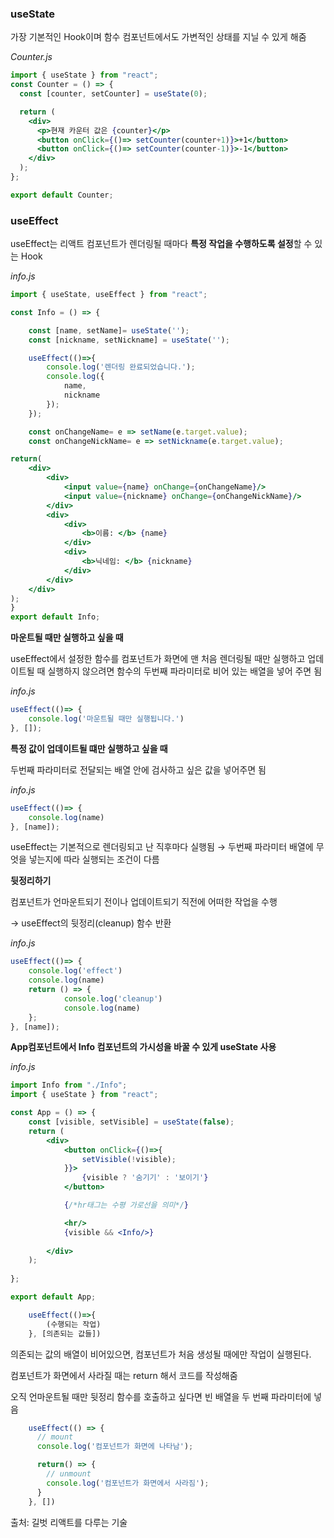 ### useState

가장 기본적인 Hook이며 함수 컴포넌트에서도 가변적인 상태를 지닐 수 있게 해줌

*Counter.js*

```jsx
import { useState } from "react";
const Counter = () => {
  const [counter, setCounter] = useState(0);

  return (
    <div>
      <p>현재 카운터 값은 {counter}</p>
      <button onClick={()=> setCounter(counter+1)}>+1</button>
      <button onClick={()=> setCounter(counter-1)}>-1</button>
    </div>
  );
};

export default Counter;
```

### useEffect

useEffect는 리액트 컴포넌트가 렌더링될 때마다 **특정 작업을 수행하도록 설정**할 수 있는 Hook

*info.js*

```jsx
import { useState, useEffect } from "react";

const Info = () => {

    const [name, setName]= useState('');
    const [nickname, setNickname] = useState('');

    useEffect(()=>{
        console.log('렌더링 완료되었습니다.');
        console.log({
            name,
            nickname
        });
    });

    const onChangeName= e => setName(e.target.value);
    const onChangeNickName= e => setNickname(e.target.value);

return(
    <div>
        <div>
            <input value={name} onChange={onChangeName}/>
            <input value={nickname} onChange={onChangeNickName}/>
        </div>
        <div>
            <div>
                <b>이름: </b> {name}
            </div>
            <div>
                <b>닉네임: </b> {nickname}
            </div>
        </div>
    </div>
);
}
export default Info;
```

**마운트될 때만 실행하고 싶을 때**

useEffect에서 설정한 함수를 컴포넌트가 화면에 맨 처음 렌더링될 때만 실행하고 업데이트될 때 실행하지 않으려면 함수의 두번째 파라미터로 비어 있는 배열을 넣어 주면 됨

*info.js*

```jsx
useEffect(()=> {
	console.log('마운트될 때만 실행됩니다.')
}, []); 
```

**특정 값이 업데이트될 떄만 실행하고 싶을 때** 

두번째 파라미터로 전달되는 배열 안에 검사하고 싶은 값을 넣어주면 됨

*info.js*

```jsx
useEffect(()=> {
	console.log(name)
}, [name]); 
```

useEffect는 기본적으로 렌더링되고 난 직후마다 실행됨 → 두번째 파라미터 배열에 무엇을 넣는지에 따라 실행되는 조건이 다름

**뒷정리하기**

컴포넌트가 언마운트되기 전이나 업데이트되기 직전에 어떠한 작업을 수행

→ useEffect의 뒷정리(cleanup) 함수 반환

*info.js*

```jsx
useEffect(()=> {
	console.log('effect')
	console.log(name)
	return () => {
			console.log('cleanup')
			console.log(name)
	};
}, [name]); 
```

**App컴포넌트에서 Info 컴포넌트의 가시성을 바꿀 수 있게 useState 사용**

*info.js*

```jsx
import Info from "./Info";
import { useState } from "react";

const App = () => {
    const [visible, setVisible] = useState(false);
    return (
        <div>
            <button onClick={()=>{
                setVisible(!visible);
            }}>
                {visible ? '숨기기' : '보이기'}
            </button>

            {/*hr태그는 수평 가로선을 의미*/}

            <hr/>
            {visible && <Info/>}
            
        </div>
    );
   
};

export default App;
```

```jsx
	useEffect(()=>{
	    (수행되는 작업)
	}, [의존되는 값들])
```

의존되는 값의 배열이 비어있으면, 컴포넌트가 처음 생성될 때에만 작업이 실행된다.

컴포넌트가 화면에서 사라질 때는 return 해서 코드를 작성해줌

오직 언마운트될 때만 뒷정리 함수를 호출하고 싶다면 빈 배열을 두 번째 파라미터에 넣음

```jsx
	useEffect(() => {
	  // mount
	  console.log('컴포넌트가 화면에 나타남');

	  return() => {
	    // unmount
	    console.log('컴포넌트가 화면에서 사라짐');
	  }
	}, [])
```

출처: 길벗 리액트를 다루는 기술